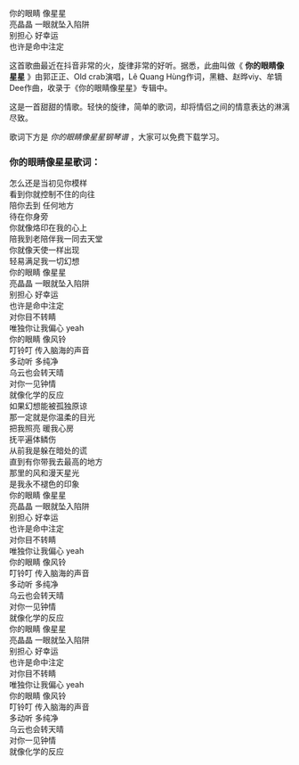 

你的眼睛 像星星  
亮晶晶 一眼就坠入陷阱  
别担心 好幸运  
也许是命中注定

这首歌曲最近在抖音非常的火，旋律非常的好听。据悉，此曲叫做《 **你的眼睛像星星** 》由郭正正、Old crab演唱，Lê Quang
Hùng作词，黑糖、赵晔viy、牟镝Dee作曲，收录于《你的眼睛像星星》专辑中。

这是一首甜甜的情歌。轻快的旋律，简单的歌词，却将情侣之间的情意表达的淋漓尽致。

歌词下方是 _你的眼睛像星星钢琴谱_ ，大家可以免费下载学习。

### 你的眼睛像星星歌词：

怎么还是当初见你模样  
看到你就控制不住的向往  
陪你去到 任何地方  
待在你身旁  
你就像烙印在我的心上  
陪我到老陪伴我一同去天堂  
你就像天使一样出现  
轻易满足我一切幻想  
你的眼睛 像星星  
亮晶晶 一眼就坠入陷阱  
别担心 好幸运  
也许是命中注定  
对你目不转睛  
唯独你让我偏心 yeah  
你的眼睛 像风铃  
叮铃叮 传入脑海的声音  
多动听 多纯净  
乌云也会转天晴  
对你一见钟情  
就像化学的反应  
如果幻想能被孤独原谅  
那一定就是你温柔的目光  
把我照亮 暖我心房  
抚平遍体鳞伤  
从前我是躲在暗处的谎  
直到有你带我去最高的地方  
那里的风和漫天星光  
是我永不褪色的印象  
你的眼睛 像星星  
亮晶晶 一眼就坠入陷阱  
别担心 好幸运  
也许是命中注定  
对你目不转睛  
唯独你让我偏心 yeah  
你的眼睛 像风铃  
叮铃叮 传入脑海的声音  
多动听 多纯净  
乌云也会转天晴  
对你一见钟情  
就像化学的反应  
你的眼睛 像星星  
亮晶晶 一眼就坠入陷阱  
别担心 好幸运  
也许是命中注定  
对你目不转睛  
唯独你让我偏心 yeah  
你的眼睛 像风铃  
叮铃叮 传入脑海的声音  
多动听 多纯净  
乌云也会转天晴  
对你一见钟情  
就像化学的反应

